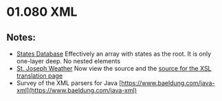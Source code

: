 # 01.080 XML



## Notes:

* [States Database](https://civilserviceusa.github.io/us-states/data/states.xml)  Effectively an array with states as the root.  It is only one-layer deep.  No nested elements
* [St. Joseph Weather](https://w1.weather.gov/xml/current_obs/KSTJ.xml) Now view the source and the [source for the XSL translation page](view-source:https://w1.weather.gov/xml/current_obs/latest_ob.xsl)
* Survey of the XML parsers for Java [https://www.baeldung.com/java-xml](https://www.baeldung.com/java-xml)
